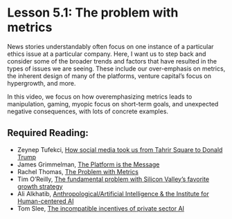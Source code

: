 # Lesson 5.1: The problem with metrics 

News stories understandably often focus on one instance of a particular ethics issue at a particular company.  Here, I want us to step back and consider some of the broader trends and factors that have resulted in the types of issues we are seeing.  These include our over-emphasis on metrics, the inherent design of many of the platforms, venture capital’s focus on hypergrowth, and more.

In this video, we focus on how overemphasizing metrics leads to manipulation, gaming, myopic focus on short-term goals, and unexpected negative consequences, with lots of concrete examples.

## Required Reading:
- Zeynep Tufekci, [How social media took us from Tahrir Square to Donald Trump](https://www.technologyreview.com/s/611806/how-social-media-took-us-from-tahrir-square-to-donald-trump/)
- James Grimmelman, [The Platform is the Message](https://papers.ssrn.com/sol3/papers.cfm?abstract_id=3132758)
- Rachel Thomas, [The Problem with Metrics](https://www.fast.ai/2019/09/24/metrics/)
- Tim O’Reilly, [The fundamental problem with Silicon Valley’s favorite growth strategy](https://qz.com/1540608/the-problem-with-silicon-valleys-obsession-with-blitzscaling-growth/)
- Ali Alkhatib, [Anthropological/Artificial Intelligence & the Institute for Human-centered AI](https://ali-alkhatib.com/blog/anthropological-intelligence)
- Tom Slee, [The incompatible incentives of private sector AI](https://tomslee.github.io/publication/oup_private_sector_ai/)

